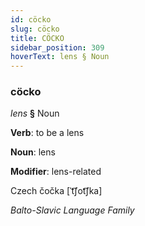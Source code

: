 ```yaml
---
id: cöcko
slug: cöcko
title: CÖCKO
sidebar_position: 309
hoverText: lens § Noun
---
```


### cöcko

*lens* **§** Noun

**Verb**: to be a lens

**Noun**: lens

**Modifier**: lens-related

Czech čočka [ˈt͡ʃot͡ʃka]

*Balto-Slavic Language Family*